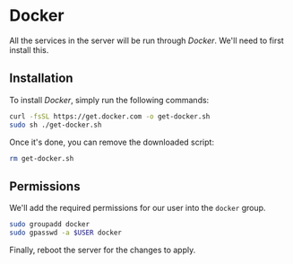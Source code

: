 # Docker

All the services in the server will be run through *Docker*. We'll need to first install this.

## Installation

To install *Docker*, simply run the following commands:

```bash
curl -fsSL https://get.docker.com -o get-docker.sh
sudo sh ./get-docker.sh
```

Once it's done, you can remove the downloaded script:

```bash
rm get-docker.sh
```

## Permissions

We'll add the required permissions for our user into the `docker` group.

```bash
sudo groupadd docker
sudo gpasswd -a $USER docker
```

Finally, reboot the server for the changes to apply.

